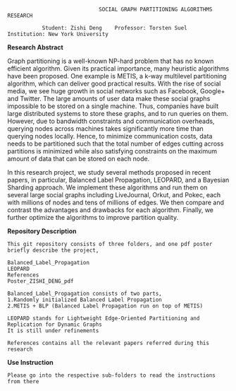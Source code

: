                                  SOCIAL GRAPH PARTITIONING ALGORITHMS RESEARCH

	           Student: Zishi Deng    Professor: Torsten Suel  Institution: New York University
      
**Research Abstract**

Graph partitioning is a well-known NP-hard problem that has no known efficient algorithm. Given its practical importance, many heuristic algorithms have been proposed. One example is METIS, a k-way multilevel partitioning algorithm, which can deliver good practical results. With the rise of social media, we see huge growth in social networks such as Facebook, Google+ and Twitter. The large amounts of user data make these social graphs impossible to be stored on a single machine. Thus, companies have built large distributed systems to store these graphs, and to run queries on them. However, due to bandwidth constraints and communication overheads, querying nodes across machines takes significantly more time than querying nodes locally. Hence, to minimize communication costs, data needs to be partitioned such that the total number of edges cutting across partitions is minimized while also satisfying constraints on the maximum amount of data that can be stored on each node.

In this research project, we study several methods proposed in recent papers, in particular, Balanced Label Propagation, LEOPARD, and a Bayesian Sharding approach. We implement these algorithms and run them on several large social graphs including LiveJournal, Orkut, and Pokec, each with millions of nodes and tens of millions of edges. We then compare and contrast the advantages and drawbacks for each algorithm. Finally, we further optimize the algorithms to improve partition quality.



**Repository Description**

	This git repository consists of three folders, and one pdf poster briefly describe the project,

	Balanced_Label_Propagation
	LEOPARD
	References
	Poster_ZISHI_DENG_pdf

	Balanced_Label_Propagation consists of two parts,
	1.Randomly initialized Balanced Label Propagation
	2.METIS + BLP (Balanced Label Propagation run on top of METIS)

	LEOPARD stands for Lightweight Edge-Oriented Partitioning and Replication for Dynamic Graphs
	It is still under refinements

	References contains all the relevant papers referred during this research 
	

**Use Instruction**

	Please go into the respective sub-folders to read the instructions from there
